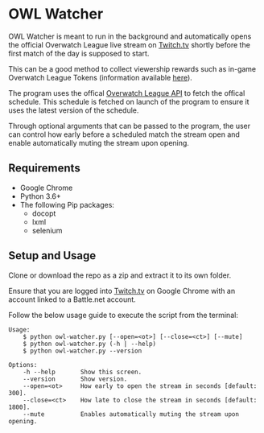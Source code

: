 # OWL Watcher

OWL Watcher is meant to run in the background and automatically opens the official Overwatch League live stream on [Twitch.tv](https://twitch.tv) shortly before the first match of the day is supposed to start. 

This can be a good method to collect viewership rewards such as in-game Overwatch League Tokens (information available [here](https://overwatchleague.com/en-us/news/21497938/watch-overwatch-league-get-league-tokens)).

The program uses the offical [Overwatch League API](https://api.overwatchleague.com) to fetch the offical schedule. This schedule is fetched on launch of the program to ensure it uses the latest version of the schedule.

Through optional arguments that can be passed to the program, the user can control how early before a scheduled match the stream open and enable automatically muting the stream upon opening.

## Requirements

* Google Chrome
* Python 3.6+
* The following Pip packages:
  * docopt
  * lxml
  * selenium

## Setup and Usage

Clone or download the repo as a zip and extract it to its own folder.

Ensure that you are logged into [Twitch.tv](https://twitch.tv) on Google Chrome with an account linked to a Battle.net account.

Follow the below usage guide to execute the script from the terminal:

```
Usage:
    $ python owl-watcher.py [--open=<ot>] [--close=<ct>] [--mute]
    $ python owl-watcher.py (-h | --help)
    $ python owl-watcher.py --version
    
Options:
    -h --help       Show this screen.
    --version       Show version.
    --open=<ot>     How early to open the stream in seconds [default: 300].
    --close=<ct>    How late to close the stream in seconds [default: 1800].
    --mute          Enables automatically muting the stream upon opening.
```
